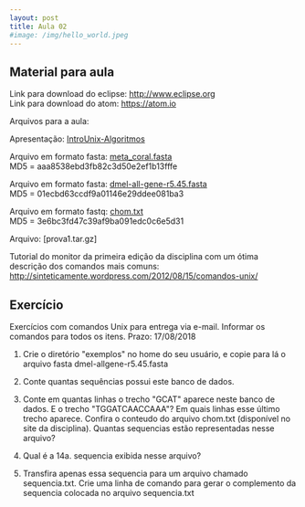 ```yaml
---
layout: post
title: Aula 02
#image: /img/hello_world.jpeg
---
```


## Material para aula  

Link para download do eclipse: http://www.eclipse.org   
Link para download do atom: https://atom.io  

Arquivos para a aula:  

Apresentação: [IntroUnix-Algoritmos](https://www.google.com)

Arquivo em formato fasta: [meta_coral.fasta](https://www.google.com)  
MD5 = aaa8538ebd3fb82c3d50e2ef1b13fffe

Arquivo em formato fasta: [dmel-all-gene-r5.45.fasta](https://www.google.com)  
MD5 = 01ecbd63ccdf9a01146e29ddee081ba3

Arquivo em formato fastq: [chom.txt](https://www.google.com)  
MD5 = 3e6bc3fd47c39af9ba091edc0c6e5d31

Arquivo: [prova1.tar.gz]   

Tutorial do monitor da primeira edição da disciplina com um ótima descrição dos comandos mais comuns:
http://sinteticamente.wordpress.com/2012/08/15/comandos-unix/



## Exercício 
Exercícios com comandos Unix para entrega via e-mail. Informar os comandos para todos os itens. 
Prazo: 17/08/2018
  
1. Crie o diretório "exemplos" no home do seu usuário, e copie para lá o arquivo fasta dmel-allgene-r5.45.fasta 
  
2. Conte quantas sequências possui este banco de dados.  
  
3. Conte em quantas linhas o trecho "GCAT" aparece neste banco de dados. E o trecho "TGGATCAACCAAA"? Em quais linhas esse último trecho aparece. Confira o conteudo do arquivo chom.txt (disponível no site da disciplina). Quantas sequencias estão representadas nesse arquivo?  
  
4. Qual é a 14a. sequencia exibida nesse arquivo?  
  
5. Transfira apenas essa sequencia para um arquivo chamado sequencia.txt. Crie uma linha de comando para gerar o complemento da sequencia colocada no arquivo sequencia.txt   


  
    
    
    


